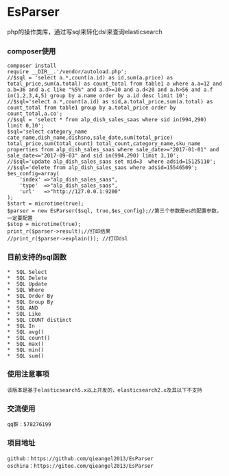 # EsParser
php的操作类库，通过写sql来转化dsl来查询elasticsearch
### composer使用
    composer install
    require __DIR__.'/vendor/autoload.php';
    //$sql = 'select a.*,count(a.id) as id,sum(a.price) as total_price,sum(a.total) as count_total from table1 a where a.a=12 and a.b=36 and a.c like "%5%" and a.d>=10 and a.d<20 and a.h>56 and a.f in(1,2,3,4,5) group by a.name order by a.id desc limit 10';
    //$sql='select a.*,count(a.id) as sid,a.total_price,sum(a.total) as count_total from table1 group by a.total_price order by count_total,a.co';
    //$sql = 'select * from alp_dish_sales_saas where sid in(994,290) limit 0,10';
    $sql='select category_name cate_name,dish_name,dishsno,sale_date,sum(total_price) total_price,sum(total_count) total_count,category_name,sku_name properties from alp_dish_sales_saas where sale_date>="2017-01-01" and sale_date<="2017-09-03" and sid in(994,290) limit 3,10';
    //$sql='update alp_dish_sales_saas set mid=3  where adsid=15125110';
    //$sql='delete from alp_dish_sales_saas where adsid=15546509';
    $es_config=array(
        'index' =>"alp_dish_sales_saas",
        'type'  =>"alp_dish_sales_saas",
        'url'   =>"http://127.0.0.1:9200"
    );
    $start = microtime(true);
    $parser = new EsParser($sql, true,$es_config);//第三个参数是es的配置参数，一定要配置
    $stop = microtime(true);
    print_r($parser->result);//打印结果
    //print_r($parser->explain()); //打印dsl
### 目前支持的sql函数
    *  SQL Select
    *  SQL Delete
    *  SQL Update
    *  SQL Where
    *  SQL Order By
    *  SQL Group By
    *  SQL AND 
    *  SQL Like
    *  SQL COUNT distinct
    *  SQL In
    *  SQL avg()
    *  SQL count()
    *  SQL max()
    *  SQL min()
    *  SQL sum()
### 使用注意事项
    该版本是基于elasticsearch5.x以上开发的，elasticsearch2.x及其以下不支持
### 交流使用
    qq群：578276199
### 项目地址
    github：https://github.com/qieangel2013/EsParser
    oschina：https://gitee.com/qieangel2013/EsParser
